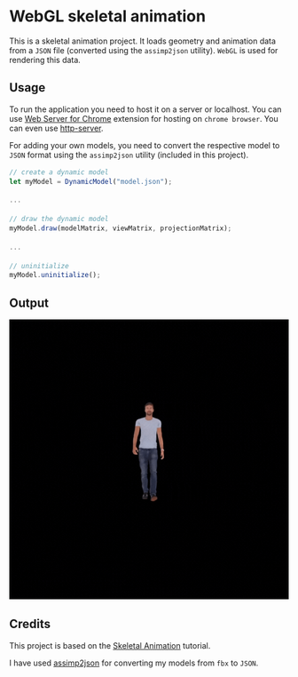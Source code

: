 # WebGL skeletal animation

This is a skeletal animation project. It loads geometry and animation data from a `JSON` file (converted using the `assimp2json` utility). `WebGL` is used for rendering this data.

## Usage

To run the application you need to host it on a server or localhost. You can use [Web Server for Chrome](https://chrome.google.com/webstore/detail/web-server-for-chrome/ofhbbkphhbklhfoeikjpcbhemlocgigb?hl=en) extension for hosting on `chrome browser`. You can even use [http-server](https://www.npmjs.com/package/http-server).

For adding your own models, you need to convert the respective model to `JSON` format using the `assimp2json` utility (included in this project).

```javascript
// create a dynamic model
let myModel = DynamicModel("model.json");

...

// draw the dynamic model
myModel.draw(modelMatrix, viewMatrix, projectionMatrix);

...

// uninitialize
myModel.uninitialize();

``` 

## Output

![skeletal animation output](Resources/Skeletal-Animation.gif)

## Credits

This project is based on the [Skeletal Animation](https://learnopengl.com/Guest-Articles/2020/Skeletal-Animation) tutorial.

I have used [assimp2json](https://github.com/acgessler/assimp2json) for converting my models from `fbx` to `JSON`.
